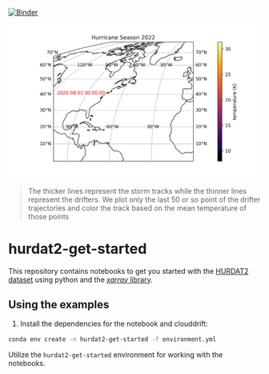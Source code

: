 [![Binder](https://mybinder.org/badge_logo.svg)](https://mybinder.org/v2/gh/Cloud-Drift/hurdat2-get-started/HEAD)

![Trajectories](storm_drifters.gif)

> The thicker lines represent the storm tracks while the thinner lines represent the drifters. We plot only the last 50 or so point of the drifter trajectories and color the track based on the mean temperature of those points

# hurdat2-get-started
This repository contains notebooks to get you started with the [HURDAT2 dataset](https://www.aoml.noaa.gov/hrd/hurdat/Data_Storm.html) using python and the [*xarray* library](https://docs.xarray.dev/en/stable/). 


## Using the examples
1. Install the dependencies for the notebook and clouddrift:
```bash
conda env create -n hurdat2-get-started -f environment.yml
```

Utilize the `hurdat2-get-started` environment for working with the notebooks.